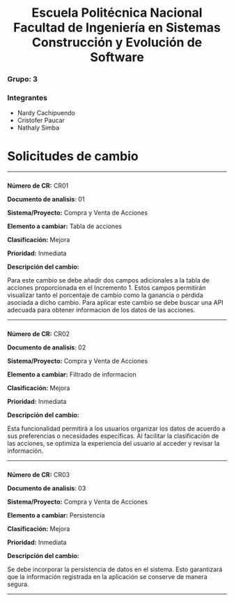 <h1 align="center">
    Escuela Politécnica Nacional<br>
    Facultad de Ingeniería en Sistemas<br>
    Construcción y Evolución de Software<br>
</h1>

### Grupo: 3

### Integrantes

- Nardy Cachipuendo
- Cristofer Paucar
- Nathaly Simba

# Solicitudes de cambio

-----------------
### 
**Número de CR:** CR01

**Documento de analisis**: 01

**Sistema/Proyecto:** Compra y Venta de Acciones

**Elemento a cambiar:** Tabla de acciones

**Clasificación:** Mejora

**Prioridad:** Inmediata

**Descripción del cambio:**

Para este cambio se debe añadir dos campos adicionales a la tabla de acciones proporcionada en el Incremento 1. Estos campos permitirán visualizar tanto el porcentaje de cambio como la ganancia o pérdida asociada a dicho cambio. Para aplicar este cambio se debe buscar una API adecuada para obtener informacion de los datos de las acciones.

------------------
### 
**Número de CR:** CR02

**Documento de analisis**: 02

**Sistema/Proyecto:** Compra y Venta de Acciones

**Elemento a cambiar:** Filtrado de informacion

**Clasificación:** Mejora

**Prioridad:** Inmediata

**Descripción del cambio:**

Esta funcionalidad permitirá a los usuarios organizar los datos de acuerdo a sus preferencias o necesidades específicas. Al facilitar la clasificación de las acciones, se optimiza la experiencia del usuario al acceder y revisar la información.

---------------------
### 
**Número de CR:** CR03

**Documento de analisis**: 03

**Sistema/Proyecto:** Compra y Venta de Acciones

**Elemento a cambiar:** Persistencia

**Clasificación:** Mejora

**Prioridad:** Inmediata

**Descripción del cambio:**

 Se debe incorporar la persistencia de datos en el sistema. Esto garantizará que la información registrada en la aplicación se conserve de manera segura.

---------------------
